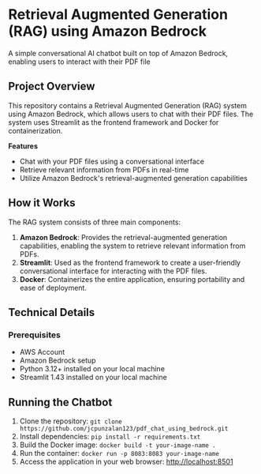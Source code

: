 **Retrieval Augmented Generation (RAG) using Amazon Bedrock**
=====================================

A simple conversational AI chatbot built on top of Amazon Bedrock, enabling users to interact with their PDF file 

**Project Overview**
-------------------

This repository contains a Retrieval Augmented Generation (RAG) system using Amazon Bedrock, which allows users to
chat with their PDF files. The system uses Streamlit as the frontend framework and Docker for containerization.

**Features**

* Chat with your PDF files using a conversational interface
* Retrieve relevant information from PDFs in real-time
* Utilize Amazon Bedrock's retrieval-augmented generation capabilities

**How it Works**
----------------

The RAG system consists of three main components:

1. **Amazon Bedrock**: Provides the retrieval-augmented generation capabilities, enabling the system to retrieve
relevant information from PDFs.
2. **Streamlit**: Used as the frontend framework to create a user-friendly conversational interface for
interacting with the PDF files.
3. **Docker**: Containerizes the entire application, ensuring portability and ease of deployment.


**Technical Details**
--------------------

### Prerequisites

*   AWS Account
*   Amazon Bedrock setup
*   Python 3.12+ installed on your local machine
*   Streamlit 1.43 installed on your local machine

**Running the Chatbot**
----------------------

1.  Clone the repository: `git clone https://github.com/jcpunzalan123/pdf_chat_using_bedrock.git`
2.  Install dependencies: `pip install -r requirements.txt`
3.  Build the Docker image: `docker build -t your-image-name .`
4.  Run the container: `docker run -p 8083:8083 your-image-name`
5.  Access the application in your web browser: <http://localhost:8501>
